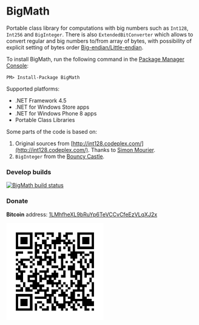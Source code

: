 # BigMath

Portable class library for computations with big numbers such as `Int128`, `Int256` and `BigInteger`. There is also `ExtendedBitConverter` which allows to convert regular and big numbers to/from array of bytes, with possibility of explicit setting of bytes order [Big-endian/Little-endian](http://en.wikipedia.org/wiki/Endianness).

To install BigMath, run the following command in the [Package Manager Console](http://docs.nuget.org/docs/start-here/using-the-package-manager-console):

    PM> Install-Package BigMath

Supported platforms:

- .NET Framework 4.5 
- .NET for Windows Store apps
- .NET for Windows Phone 8 apps
- Portable Class Libraries

Some parts of the code is based on:

1. Original sources from [http://int128.codeplex.com/](http://int128.codeplex.com/). Thanks to [Simon Mourier](https://www.codeplex.com/site/users/view/simonm).
2. `BigInteger` from the [Bouncy Castle](http://www.bouncycastle.org/). 

### Develop builds ###
[![BigMath build status](https://www.myget.org/BuildSource/Badge/taggersoft?identifier=82116a31-a94f-4cb1-b3d7-24c01e151241)](https://www.myget.org/gallery/taggersoft)

### Donate ###

**Bitcoin** address: [1LMhfheXL9bRuYp6TeVCCvCfeEzVLqXJ2x](bitcoin:1LMhfheXL9bRuYp6TeVCCvCfeEzVLqXJ2x?label=BigMath)

![](donate\BigMath-Donate-BTC-1LMhfheXL9bRuYp6TeVCCvCfeEzVLqXJ2x.png)
